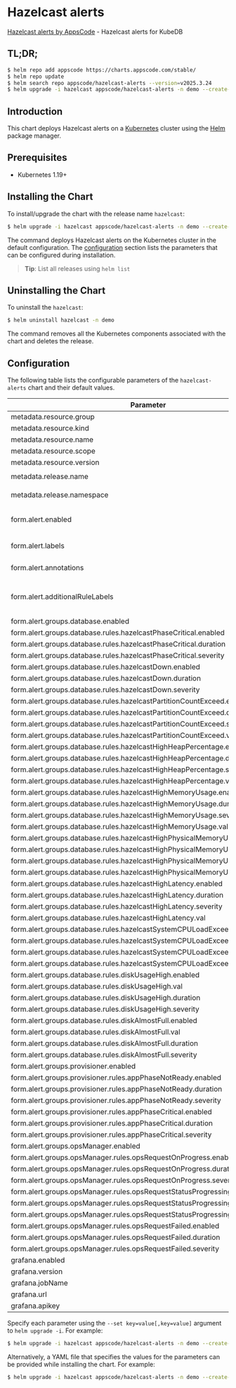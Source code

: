 # Hazelcast alerts

[Hazelcast alerts by AppsCode](https://github.com/appscode/alerts) - Hazelcast alerts for KubeDB

## TL;DR;

```bash
$ helm repo add appscode https://charts.appscode.com/stable/
$ helm repo update
$ helm search repo appscode/hazelcast-alerts --version=v2025.3.24
$ helm upgrade -i hazelcast appscode/hazelcast-alerts -n demo --create-namespace --version=v2025.3.24
```

## Introduction

This chart deploys Hazelcast alerts on a [Kubernetes](http://kubernetes.io) cluster using the [Helm](https://helm.sh) package manager.

## Prerequisites

- Kubernetes 1.19+

## Installing the Chart

To install/upgrade the chart with the release name `hazelcast`:

```bash
$ helm upgrade -i hazelcast appscode/hazelcast-alerts -n demo --create-namespace --version=v2025.3.24
```

The command deploys Hazelcast alerts on the Kubernetes cluster in the default configuration. The [configuration](#configuration) section lists the parameters that can be configured during installation.

> **Tip**: List all releases using `helm list`

## Uninstalling the Chart

To uninstall the `hazelcast`:

```bash
$ helm uninstall hazelcast -n demo
```

The command removes all the Kubernetes components associated with the chart and deletes the release.

## Configuration

The following table lists the configurable parameters of the `hazelcast-alerts` chart and their default values.

|                                   Parameter                                   |                  Description                  |                     Default                      |
|-------------------------------------------------------------------------------|-----------------------------------------------|--------------------------------------------------|
| metadata.resource.group                                                       |                                               | <code>kubedb.com</code>                          |
| metadata.resource.kind                                                        |                                               | <code>Hazelcast</code>                           |
| metadata.resource.name                                                        |                                               | <code>hazelcasts</code>                          |
| metadata.resource.scope                                                       |                                               | <code>Namespaced</code>                          |
| metadata.resource.version                                                     |                                               | <code>v1alpha2</code>                            |
| metadata.release.name                                                         | Release name                                  | <code>"hazelcast-sample"</code>                  |
| metadata.release.namespace                                                    | Release namespace                             | <code>"default"</code>                           |
| form.alert.enabled                                                            | # Enable PrometheusRule alerts                | <code>warning</code>                             |
| form.alert.labels                                                             | # Labels for default rules                    | <code>{"release":"kube-prometheus-stack"}</code> |
| form.alert.annotations                                                        | # Annotations for default rules               | <code>{}</code>                                  |
| form.alert.additionalRuleLabels                                               | # Additional labels for PrometheusRule alerts | <code>{}</code>                                  |
| form.alert.groups.database.enabled                                            |                                               | <code>warning</code>                             |
| form.alert.groups.database.rules.hazelcastPhaseCritical.enabled               |                                               | <code>true</code>                                |
| form.alert.groups.database.rules.hazelcastPhaseCritical.duration              |                                               | <code>"3m"</code>                                |
| form.alert.groups.database.rules.hazelcastPhaseCritical.severity              |                                               | <code>warning</code>                             |
| form.alert.groups.database.rules.hazelcastDown.enabled                        |                                               | <code>true</code>                                |
| form.alert.groups.database.rules.hazelcastDown.duration                       |                                               | <code>"30s"</code>                               |
| form.alert.groups.database.rules.hazelcastDown.severity                       |                                               | <code>critical</code>                            |
| form.alert.groups.database.rules.hazelcastPartitionCountExceed.enabled        |                                               | <code>true</code>                                |
| form.alert.groups.database.rules.hazelcastPartitionCountExceed.duration       |                                               | <code>"30s"</code>                               |
| form.alert.groups.database.rules.hazelcastPartitionCountExceed.severity       |                                               | <code>warning</code>                             |
| form.alert.groups.database.rules.hazelcastPartitionCountExceed.val            |                                               | <code>92</code>                                  |
| form.alert.groups.database.rules.hazelcastHighHeapPercentage.enabled          |                                               | <code>true</code>                                |
| form.alert.groups.database.rules.hazelcastHighHeapPercentage.duration         |                                               | <code>"30s"</code>                               |
| form.alert.groups.database.rules.hazelcastHighHeapPercentage.severity         |                                               | <code>warning</code>                             |
| form.alert.groups.database.rules.hazelcastHighHeapPercentage.val              |                                               | <code>80</code>                                  |
| form.alert.groups.database.rules.hazelcastHighMemoryUsage.enabled             |                                               | <code>true</code>                                |
| form.alert.groups.database.rules.hazelcastHighMemoryUsage.duration            |                                               | <code>"30s"</code>                               |
| form.alert.groups.database.rules.hazelcastHighMemoryUsage.severity            |                                               | <code>warning</code>                             |
| form.alert.groups.database.rules.hazelcastHighMemoryUsage.val                 |                                               | <code>80</code>                                  |
| form.alert.groups.database.rules.hazelcastHighPhysicalMemoryUsage.enabled     |                                               | <code>true</code>                                |
| form.alert.groups.database.rules.hazelcastHighPhysicalMemoryUsage.duration    |                                               | <code>"30s"</code>                               |
| form.alert.groups.database.rules.hazelcastHighPhysicalMemoryUsage.severity    |                                               | <code>warning</code>                             |
| form.alert.groups.database.rules.hazelcastHighPhysicalMemoryUsage.val         |                                               | <code>50</code>                                  |
| form.alert.groups.database.rules.hazelcastHighLatency.enabled                 |                                               | <code>true</code>                                |
| form.alert.groups.database.rules.hazelcastHighLatency.duration                |                                               | <code>"30s"</code>                               |
| form.alert.groups.database.rules.hazelcastHighLatency.severity                |                                               | <code>warning</code>                             |
| form.alert.groups.database.rules.hazelcastHighLatency.val                     |                                               | <code>2.5</code>                                 |
| form.alert.groups.database.rules.hazelcastSystemCPULoadExceed.enabled         |                                               | <code>true</code>                                |
| form.alert.groups.database.rules.hazelcastSystemCPULoadExceed.duration        |                                               | <code>"30s"</code>                               |
| form.alert.groups.database.rules.hazelcastSystemCPULoadExceed.severity        |                                               | <code>warning</code>                             |
| form.alert.groups.database.rules.hazelcastSystemCPULoadExceed.val             |                                               | <code>5</code>                                   |
| form.alert.groups.database.rules.diskUsageHigh.enabled                        |                                               | <code>true</code>                                |
| form.alert.groups.database.rules.diskUsageHigh.val                            |                                               | <code>80</code>                                  |
| form.alert.groups.database.rules.diskUsageHigh.duration                       |                                               | <code>"1m"</code>                                |
| form.alert.groups.database.rules.diskUsageHigh.severity                       |                                               | <code>warning</code>                             |
| form.alert.groups.database.rules.diskAlmostFull.enabled                       |                                               | <code>true</code>                                |
| form.alert.groups.database.rules.diskAlmostFull.val                           |                                               | <code>95</code>                                  |
| form.alert.groups.database.rules.diskAlmostFull.duration                      |                                               | <code>"1m"</code>                                |
| form.alert.groups.database.rules.diskAlmostFull.severity                      |                                               | <code>critical</code>                            |
| form.alert.groups.provisioner.enabled                                         |                                               | <code>warning</code>                             |
| form.alert.groups.provisioner.rules.appPhaseNotReady.enabled                  |                                               | <code>true</code>                                |
| form.alert.groups.provisioner.rules.appPhaseNotReady.duration                 |                                               | <code>"1m"</code>                                |
| form.alert.groups.provisioner.rules.appPhaseNotReady.severity                 |                                               | <code>critical</code>                            |
| form.alert.groups.provisioner.rules.appPhaseCritical.enabled                  |                                               | <code>true</code>                                |
| form.alert.groups.provisioner.rules.appPhaseCritical.duration                 |                                               | <code>"15m"</code>                               |
| form.alert.groups.provisioner.rules.appPhaseCritical.severity                 |                                               | <code>warning</code>                             |
| form.alert.groups.opsManager.enabled                                          |                                               | <code>warning</code>                             |
| form.alert.groups.opsManager.rules.opsRequestOnProgress.enabled               |                                               | <code>true</code>                                |
| form.alert.groups.opsManager.rules.opsRequestOnProgress.duration              |                                               | <code>"0m"</code>                                |
| form.alert.groups.opsManager.rules.opsRequestOnProgress.severity              |                                               | <code>info</code>                                |
| form.alert.groups.opsManager.rules.opsRequestStatusProgressingToLong.enabled  |                                               | <code>true</code>                                |
| form.alert.groups.opsManager.rules.opsRequestStatusProgressingToLong.duration |                                               | <code>"30m"</code>                               |
| form.alert.groups.opsManager.rules.opsRequestStatusProgressingToLong.severity |                                               | <code>critical</code>                            |
| form.alert.groups.opsManager.rules.opsRequestFailed.enabled                   |                                               | <code>true</code>                                |
| form.alert.groups.opsManager.rules.opsRequestFailed.duration                  |                                               | <code>"0m"</code>                                |
| form.alert.groups.opsManager.rules.opsRequestFailed.severity                  |                                               | <code>critical</code>                            |
| grafana.enabled                                                               |                                               | <code>true</code>                                |
| grafana.version                                                               |                                               | <code>7.5.5</code>                               |
| grafana.jobName                                                               |                                               | <code>kubedb-databases</code>                    |
| grafana.url                                                                   |                                               | <code>""</code>                                  |
| grafana.apikey                                                                |                                               | <code>""</code>                                  |


Specify each parameter using the `--set key=value[,key=value]` argument to `helm upgrade -i`. For example:

```bash
$ helm upgrade -i hazelcast appscode/hazelcast-alerts -n demo --create-namespace --version=v2025.3.24 --set metadata.resource.group=kubedb.com
```

Alternatively, a YAML file that specifies the values for the parameters can be provided while
installing the chart. For example:

```bash
$ helm upgrade -i hazelcast appscode/hazelcast-alerts -n demo --create-namespace --version=v2025.3.24 --values values.yaml
```
